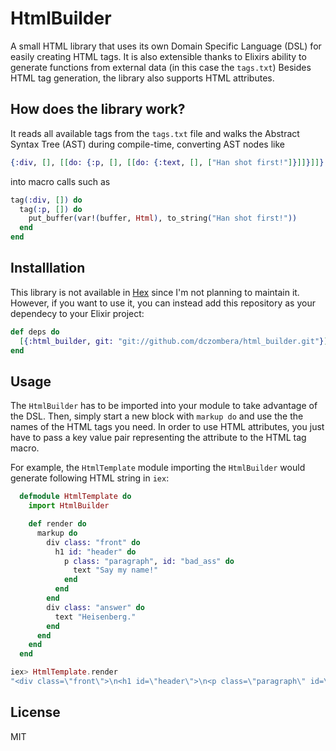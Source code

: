 # HtmlBuilder
A small HTML library that uses its own Domain Specific Language (DSL) for easily creating HTML tags. It is also extensible thanks to Elixirs ability to generate functions from external data (in this case the `tags.txt`)
Besides HTML tag generation, the library also supports HTML attributes.

## How does the library work?
It reads all available tags from the `tags.txt` file and  walks the
Abstract Syntax Tree (AST) during compile-time, converting AST nodes like
```elixir
{:div, [], [[do: {:p, [], [[do: {:text, [], ["Han shot first!"]}]]}]]}
```
into macro calls such as
```elixir
tag(:div, []) do
  tag(:p, []) do
    put_buffer(var!(buffer, Html), to_string("Han shot first!"))  
  end
end
```

## Installlation
This library is not available in [Hex](https://hex.pm/docs/publish) since I'm not planning to maintain it.
However, if you want to use it, you can instead add this repository as your dependecy to your Elixir project:

```elixir
def deps do
  [{:html_builder, git: "git://github.com/dczombera/html_builder.git"}]
end
```

## Usage
The `HtmlBuilder` has to be imported into your module to take advantage of the DSL.
Then, simply start a new block with `markup do` and use the the names of the HTML tags you need.
In order to use HTML attributes, you just have to pass a key value pair representing the attribute to the HTML tag macro.

For example, the `HtmlTemplate` module importing the `HtmlBuilder` would generate following HTML string in `iex`:
```elixir
  defmodule HtmlTemplate do
    import HtmlBuilder

    def render do
      markup do
        div class: "front" do
          h1 id: "header" do
            p class: "paragraph", id: "bad_ass" do
              text "Say my name!"
            end
          end
        end
        div class: "answer" do
          text "Heisenberg."
        end
      end
    end
  end
```

```elixir
iex> HtmlTemplate.render
"<div class=\"front\">\n<h1 id=\"header\">\n<p class=\"paragraph\" id=\"bad_ass\">\nSay my name!\n</p>\n  </h1>\n</div><div class=\"back\">\nHeisenberg.\n</div>"
```

## License
MIT
